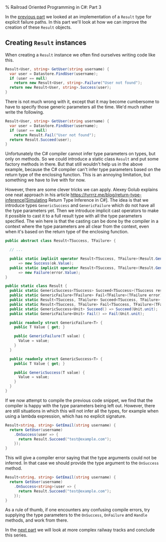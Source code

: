 % Railroad Oriented Programming in C#: Part 3

In the [previous part](/?page=rop-cs-2) we looked at an implementation of a `Result` type for explicit failure paths.
In this part we'll look at how we can improve the creation of these `Result` objects.

## Creating `Result` instances

When creating a `Result` instance we often find ourselves writing code like this.

~~~~cs
Result<User, string> GetUser(string username) {
  var user = Datastore.FindUser(username);
  if (user == null)
    return new Result<User, string>.Failure("User not found");
  return new Result<User, string>.Success(user);
}
~~~~

There is not much wrong with it, except that it may become cumbersome to have to specify those generic parameters all the time.
We'd much rather write the following.

~~~~cs
Result<User, string> GetUser(string username) {
  var user = Datastore.FindUser(username);
  if (user == null)
    return Result.Fail("User not found");
  return Result.Succeed(user);
}
~~~~

Unfortunately the C# compiler cannot infer type parameters on types, but only on methods.
So we could introduce a static class `Result` and put some factory methods in there.
But that still wouldn't help us in the above example, because the C# compiler can't infer type parameters based on the return type of the enclosing function.
This is an annoying limitation, but something we have to live with for now.

However, there are some clever tricks we can apply.
Alexey Golub explains one neat approach in his article https://tyrrrz.me/blog/return-type-inference[Simulating Return Type Inference in C#].
The idea is that we introduce types `GenericSuccess` and `GenericFailure` which do not have all the type parameters yet.
Then we introduce implicit cast operators to make it possible to cast it to a full result type with all the type parameters specified.
The win here is that the casting can be done by the compiler in a context where the type parameters are all clear from the context, even when it's based on the return type of the enclosing function.


~~~~cs
public abstract class Result<TSuccess, TFailure> {

  // ...

  public static implicit operator Result<TSuccess, TFailure>(Result.GenericSuccess<TSuccess> ok)
      => new Success(ok.Value);
  public static implicit operator Result<TSuccess, TFailure>(Result.GenericFailure<TFailure> error)
      => new Failure(error.Value);
}

public static class Result {
  public static GenericSuccess<TSuccess> Succeed<TSuccess>(TSuccess result) => new(result);
  public static GenericFailure<TFailure> Fail<TFailure>(TFailure error) => new(error);
  public static Result<TSuccess, TFailure> Succeed<TSuccess, TFailure>(TSuccess result) => Succeed(result);
  public static Result<TSuccess, TFailure> Fail<TSuccess, TFailure>(TFailure error) => Fail(error);
  public static GenericSuccess<Unit> Succeed() => Succeed(Unit.unit);
  public static GenericFailure<Unit> Fail() => Fail(Unit.unit);

  public readonly struct GenericFailure<T> {
    public T Value { get; }

    public GenericFailure(T value) {
      Value = value;
    }
  }

  public readonly struct GenericSuccess<T> {
    public T Value { get; }

    public GenericSuccess(T value) {
      Value = value;
    }
  }
}
~~~~

If we now attempt to compile the previous code snippet, we find that the compiler is happy with the type parameters being left out.
However, there are still situations in which this will not infer all the types, for example when using a lambda expression, which has no explicit signature.

~~~~cs
Result<string, string> GetEmail(string username) {
  return GetUser(username)
    .OnSuccess(user => {
      return Result.Succeed("test@example.com");
    });
}
~~~~

This will give a compiler error saying that the type arguments could not be inferred.
In that case we should provide the type argument to the `OnSuccess` method.

~~~~cs
Result<string, string> GetEmail(string username) {
  return GetUser(username)
    .OnSuccess<string>(user => {
      return Result.Succeed("test@example.com");
    });
}
~~~~

As a rule of thumb, if one encounters any confusing compile errors, try supplying the type parameters to the `OnSuccess`, `OnFailure` and `Handle` methods, and work from there.

In the [next part](/?page=rop-cs-4) we will look at more complex railway tracks and conclude this series.
